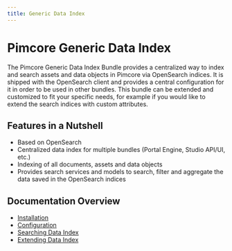 ```yaml
---
title: Generic Data Index
---
```


# Pimcore Generic Data Index

The Pimcore Generic Data Index Bundle provides a centralized way to index and search assets and data objects in Pimcore via OpenSearch indices.
It is shipped with the OpenSearch client and provides a central configuration for it in order to be used in other bundles.
This bundle can be extended and customized to fit your specific needs, for example if you would like to extend the search indices with custom attributes.

## Features in a Nutshell
- Based on OpenSearch
- Centralized data index for multiple bundles (Portal Engine, Studio API/UI, etc.)
- Indexing of all documents, assets and data objects
- Provides search services and models to search, filter and aggregate the data saved in the OpenSearch indices 

## Documentation Overview
- [Installation](./doc/01_Installation/README.md)
- [Configuration](./doc/02_Configuration/README.md)
- [Searching Data Index](./doc/04_Searching_For_Data_In_Index/README.md)
- [Extending Data Index](./doc/05_Extending_Data_Index/README.md)
